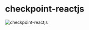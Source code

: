 # checkpoint-reactjs
![checkpoint-reactjs](https://github.com/RAWANE18/checkpoint-reactjs/assets/133503500/f4742b5e-aa27-4680-8ee3-e0d5f1177ce0)
